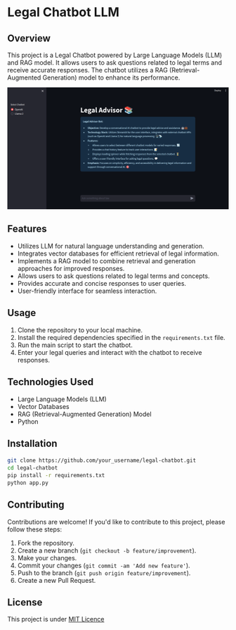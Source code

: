 # Legal Chatbot LLM 

## Overview
This project is a Legal Chatbot powered by Large Language Models (LLM) and RAG model. It allows users to ask questions related to legal terms and receive accurate responses. The chatbot utilizes a RAG (Retrieval-Augmented Generation) model to enhance its performance.

![](assets/demo.png)

## Features
- Utilizes LLM for natural language understanding and generation.
- Integrates vector databases for efficient retrieval of legal information.
- Implements a RAG model to combine retrieval and generation approaches for improved responses.
- Allows users to ask questions related to legal terms and concepts.
- Provides accurate and concise responses to user queries.
- User-friendly interface for seamless interaction.

## Usage
1. Clone the repository to your local machine.
2. Install the required dependencies specified in the `requirements.txt` file.
3. Run the main script to start the chatbot.
4. Enter your legal queries and interact with the chatbot to receive responses.

## Technologies Used
- Large Language Models (LLM)
- Vector Databases
- RAG (Retrieval-Augmented Generation) Model
- Python

## Installation
```bash
git clone https://github.com/your_username/legal-chatbot.git
cd legal-chatbot
pip install -r requirements.txt
python app.py
```

## Contributing
Contributions are welcome! If you'd like to contribute to this project, please follow these steps:
1. Fork the repository.
2. Create a new branch (`git checkout -b feature/improvement`).
3. Make your changes.
4. Commit your changes (`git commit -am 'Add new feature'`).
5. Push to the branch (`git push origin feature/improvement`).
6. Create a new Pull Request.

## License
This project is under [MIT Licence](LICENSE)

